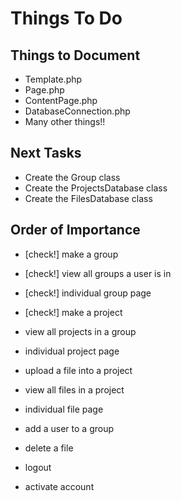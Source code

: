 Things To Do
============

Things to Document
------------------
- Template.php
- Page.php
- ContentPage.php
- DatabaseConnection.php
- Many other things!!

Next Tasks
----------
- Create the Group class
- Create the ProjectsDatabase class
- Create the FilesDatabase class

Order of Importance
-------------------
- [check!] make a group
- [check!] view all groups a user is in

- [check!] individual group page
- [check!] make a project
- view all projects in a group

- individual project page
- upload a file into a project
- view all files in a project

- individual file page

- add a user to a group

- delete a file

- logout

- activate account

